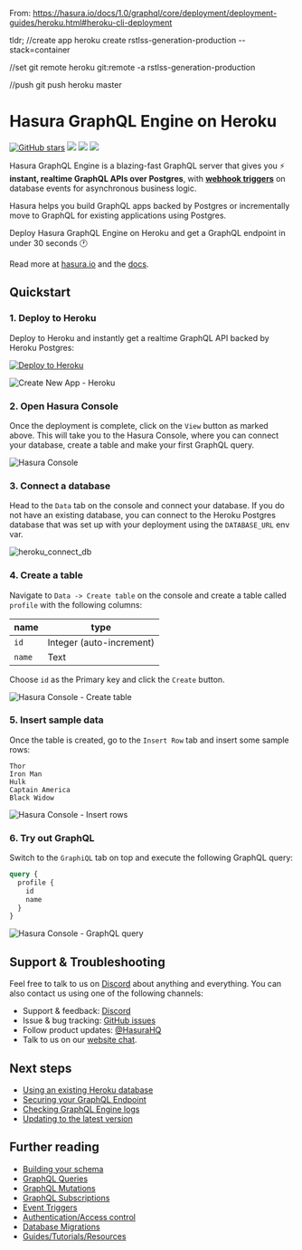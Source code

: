From:
https://hasura.io/docs/1.0/graphql/core/deployment/deployment-guides/heroku.html#heroku-cli-deployment

tldr;
//create app
heroku create rstlss-generation-production --stack=container

//set git remote
heroku git:remote -a rstlss-generation-production 

//push
git push heroku master






# Hasura GraphQL Engine on Heroku

[![GitHub stars](https://img.shields.io/github/stars/hasura/graphql-engine.svg?style=social&label=Star)](https://github.com/hasura/graphql-engine) 
<a href="https://discord.gg/vBPpJkS"><img src="https://img.shields.io/badge/chat-discord-brightgreen.svg?logo=discord&style=flat"></a>
<a href="https://twitter.com/intent/follow?screen_name=HasuraHQ"><img src="https://img.shields.io/badge/Follow-HasuraHQ-blue.svg?style=flat&logo=twitter"></a>
<a href="https://eepurl.com/dBUfJ5"><img src="https://img.shields.io/badge/newsletter-subscribe-yellow.svg?style=flat"></a>

Hasura GraphQL Engine is a blazing-fast GraphQL server that gives you :zap: **instant,
realtime GraphQL APIs over Postgres**, with [**webhook
triggers**](https://github.com/hasura/graphql-engine/blob/master/event-triggers.md)
on database events for asynchronous business logic.

Hasura helps you build GraphQL apps backed by Postgres or incrementally move to
GraphQL for existing applications using Postgres. 

Deploy Hasura GraphQL Engine on Heroku and get a GraphQL endpoint in under 30 seconds :clock1:

Read more at [hasura.io](https://hasura.io) and the [docs](https://docs.hasura.io). 


## Quickstart

### 1. Deploy to Heroku 
Deploy to Heroku and instantly get a realtime GraphQL API backed by Heroku Postgres:

[![Deploy to
Heroku](https://www.herokucdn.com/deploy/button.svg)](https://heroku.com/deploy?template=https://github.com/hasura/graphql-engine-heroku)

![Create New App - Heroku](https://graphql-engine-cdn.hasura.io/heroku-repo/assets/create_new_app_heroku_3.png)

### 2. Open Hasura Console

Once the deployment is complete, click on the `View` button as marked above.
This will take you to the Hasura Console, where you can connect your database, create a table and make
your first GraphQL query. 

![Hasura Console](https://graphql-engine-cdn.hasura.io/heroku-repo/assets/hasura_console.png)

### 3. Connect a database

Head to the `Data` tab on the console and connect your database. If you do not have an existing database, you can connect to the 
Heroku Postgres database that was set up with your deployment using the `DATABASE_URL` env var.

![heroku_connect_db](https://graphql-engine-cdn.hasura.io/heroku-repo/assets/heroku_connect_db.png)

### 4. Create a table

Navigate to `Data -> Create table` on the console and create a table called
`profile` with the following columns:

| name   | type                     |
|--------|--------------------------|
| `id`   | Integer (auto-increment) |
| `name` | Text                     |

Choose `id` as the Primary key and click the `Create` button.

![Hasura Console - Create table](https://graphql-engine-cdn.hasura.io/heroku-repo/assets/hasura_create_table.png)

### 5. Insert sample data

Once the table is created, go to the `Insert Row` tab and insert some sample
rows:
```
Thor
Iron Man
Hulk
Captain America
Black Widow
```

![Hasura Console - Insert rows](https://graphql-engine-cdn.hasura.io/heroku-repo/assets/hasura_insert_row.png)

### 6. Try out GraphQL

Switch to the `GraphiQL` tab on top and execute the following GraphQL query:

```graphql
query {
  profile {
    id
    name
  }
}
```

![Hasura Console - GraphQL query](https://graphql-engine-cdn.hasura.io/heroku-repo/assets/hasura_graphql_query.png)

## Support & Troubleshooting

Feel free to talk to us on [Discord](https://discord.gg/vBPpJkS) about anything
and everything. You can also contact us using one of the following channels: 

* Support & feedback: [Discord](https://discord.gg/vBPpJkS)
* Issue & bug tracking: [GitHub issues](https://github.com/hasura/graphql-engine/issues)
* Follow product updates: [@HasuraHQ](https://twitter.com/hasurahq)
* Talk to us on our [website chat](https://hasura.io).

## Next steps

- [Using an existing Heroku database](https://docs.hasura.io/1.0/graphql/manual/deployment/heroku/using-existing-heroku-database.html)
- [Securing your GraphQL Endpoint](https://hasura.io/docs/latest/graphql/core/deployment/securing-graphql-endpoint.html)
- [Checking GraphQL Engine logs](https://docs.hasura.io/1.0/graphql/manual/deployment/heroku/logging.html)
- [Updating to the latest version](https://docs.hasura.io/1.0/graphql/manual/deployment/heroku/updating.html)

## Further reading

- [Building your schema](https://docs.hasura.io/1.0/graphql/manual/schema/index.html)
- [GraphQL Queries](https://docs.hasura.io/1.0/graphql/manual/queries/index.html)
- [GraphQL Mutations](https://docs.hasura.io/1.0/graphql/manual/mutations/index.html)
- [GraphQL Subscriptions](https://docs.hasura.io/1.0/graphql/manual/subscriptions/index.html)
- [Event Triggers](https://docs.hasura.io/1.0/graphql/manual/event-triggers/index.html)
- [Authentication/Access control](https://docs.hasura.io/1.0/graphql/manual/auth/index.html)
- [Database Migrations](https://docs.hasura.io/1.0/graphql/manual/migrations/index.html)
- [Guides/Tutorials/Resources](https://docs.hasura.io/1.0/graphql/manual/guides/index.html)
